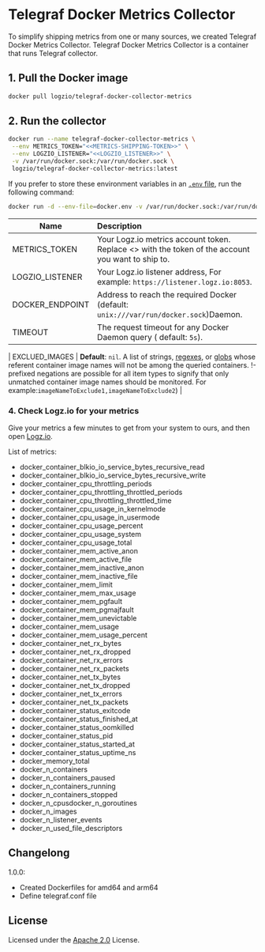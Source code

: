 # Telegraf Docker Metrics Collector

To simplify shipping metrics from one or many sources, we created Telegraf Docker Metrics Collector. Telegraf Docker Metrics Collector is a container that runs Telegraf collector.

## 1. Pull the Docker image

```sh
docker pull logzio/telegraf-docker-collector-metrics
```

## 2. Run the collector

```sh
docker run --name telegraf-docker-collector-metrics \
 --env METRICS_TOKEN="<<METRICS-SHIPPING-TOKEN>>" \
 --env LOGZIO_LISTENER="<<LOGZIO_LISTENER>>" \
 -v /var/run/docker.sock:/var/run/docker.sock \
 logzio/telegraf-docker-collector-metrics:latest
```

If you prefer to store these environment variables in an [`.env` file](./docker.env), run the following command:

```sh
docker run -d --env-file=docker.env -v /var/run/docker.sock:/var/run/docker.sock logzio/telegraf-docker-collector-metrics:latest
```

| Name            | Description                                                                                                               |
| --------------- | :------------------------------------------------------------------------------------------------------------------------ |
| METRICS_TOKEN   | Your Logz.io metrics account token. Replace <<METRICS-SHIPPING-TOKEN>> with the token of the account you want to ship to. |
| LOGZIO_LISTENER | Your Logz.io listener address, For example: `https://listener.logz.io:8053`.                                              |
| DOCKER_ENDPOINT | Address to reach the required Docker (default: `unix:///var/run/docker.sock`)Daemon.                                      |
| TIMEOUT         | The request timeout for any Docker Daemon query ( default: `5s`).                                                         |

| EXCLUED_IMAGES | **Default**: `nil`. A list of strings, [regexes](https://pkg.go.dev/regexp), or [globs](https://github.com/gobwas/glob) whose referent container image names will not be among the queried containers. !-prefixed negations are possible for all item types to signify that only unmatched container image names should be monitored. For example:`imageNameToExclude1,imageNameToExclude2`) |

### 4. Check Logz.io for your metrics

Give your metrics a few minutes to get from your system to ours,
and then open [Logz.io](https://app.logz.io/#/dashboard/metrics).

List of metrics:

-   docker_container_blkio_io_service_bytes_recursive_read
-   docker_container_blkio_io_service_bytes_recursive_write
-   docker_container_cpu_throttling_periods
-   docker_container_cpu_throttling_throttled_periods
-   docker_container_cpu_throttling_throttled_time
-   docker_container_cpu_usage_in_kernelmode
-   docker_container_cpu_usage_in_usermode
-   docker_container_cpu_usage_percent
-   docker_container_cpu_usage_system
-   docker_container_cpu_usage_total
-   docker_container_mem_active_anon
-   docker_container_mem_active_file
-   docker_container_mem_inactive_anon
-   docker_container_mem_inactive_file
-   docker_container_mem_limit
-   docker_container_mem_max_usage
-   docker_container_mem_pgfault
-   docker_container_mem_pgmajfault
-   docker_container_mem_unevictable
-   docker_container_mem_usage
-   docker_container_mem_usage_percent
-   docker_container_net_rx_bytes
-   docker_container_net_rx_dropped
-   docker_container_net_rx_errors
-   docker_container_net_rx_packets
-   docker_container_net_tx_bytes
-   docker_container_net_tx_dropped
-   docker_container_net_tx_errors
-   docker_container_net_tx_packets
-   docker_container_status_exitcode
-   docker_container_status_finished_at
-   docker_container_status_oomkilled
-   docker_container_status_pid
-   docker_container_status_started_at
-   docker_container_status_uptime_ns
-   docker_memory_total
-   docker_n_containers
-   docker_n_containers_paused
-   docker_n_containers_running
-   docker_n_containers_stopped
-   docker_n_cpusdocker_n_goroutines
-   docker_n_images
-   docker_n_listener_events
-   docker_n_used_file_descriptors

## Changelong

1.0.0:

-   Created Dockerfiles for amd64 and arm64
-   Define telegraf.conf file

## License

Licensed under the [Apache 2.0](http://apache.org/licenses/LICENSE-2.0.txt) License.
